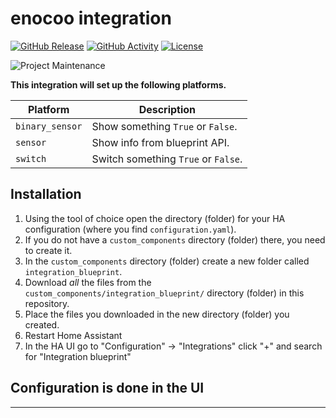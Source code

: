 # enocoo integration

[![GitHub Release][releases-shield]][releases]
[![GitHub Activity][commits-shield]][commits]
[![License][license-shield]](LICENSE)

![Project Maintenance][maintenance-shield]

**This integration will set up the following platforms.**

Platform | Description
-- | --
`binary_sensor` | Show something `True` or `False`.
`sensor` | Show info from blueprint API.
`switch` | Switch something `True` or `False`.

## Installation

1. Using the tool of choice open the directory (folder) for your HA configuration (where you find `configuration.yaml`).
1. If you do not have a `custom_components` directory (folder) there, you need to create it.
1. In the `custom_components` directory (folder) create a new folder called `integration_blueprint`.
1. Download _all_ the files from the `custom_components/integration_blueprint/` directory (folder) in this repository.
1. Place the files you downloaded in the new directory (folder) you created.
1. Restart Home Assistant
1. In the HA UI go to "Configuration" -> "Integrations" click "+" and search for "Integration blueprint"

## Configuration is done in the UI

<!---->

***

[commits-shield]: https://img.shields.io/github/commit-activity/y/sleiner/ha_enocoo.svg?style=for-the-badge
[commits]: https://github.com/sleiner/ha_enocoo/commits/main
[license-shield]: https://img.shields.io/github/license/sleiner/ha_enocoo.svg?style=for-the-badge
[maintenance-shield]: https://img.shields.io/badge/maintainer-Joakim%20Sørensen%20%40ludeeus-blue.svg?style=for-the-badge
[releases-shield]: https://img.shields.io/github/release/sleiner/ha_enocoo.svg?style=for-the-badge
[releases]: https://github.com/sleiner/ha_enocoo/releases
